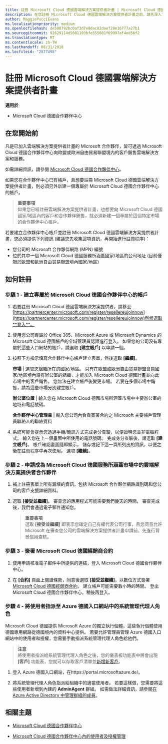 ```yaml
---
title: 註冊 Microsoft Cloud 德國雲端解決方案提供者計畫 | Microsoft Cloud 德國合作夥伴中心
description: 在您註冊 Microsoft Cloud 德國雲端解決方案提供者計畫之前，請先深入了解雲端解決方案提供者計畫需求。
author: MaggiePucciEvans
ms.localizationpriority: medium
ms.openlocfilehash: de500792bc0af3d7e8dac82daef28e16777a27b1
ms.sourcegitcommit: 92629114d5081103bfe555081f69997af4ed56f2
ms.translationtype: MT
ms.contentlocale: zh-TW
ms.lasthandoff: 08/31/2018
ms.locfileid: "2877498"
---
```

# <a name="enroll-in-the-cloud-solution-provider-program-for-microsoft-cloud-germany"></a>註冊 Microsoft Cloud 德國雲端解決方案提供者計畫

**適用於**

-  Microsoft Cloud 德國合作夥伴中心

## <a name="before-you-begin"></a>在您開始前

凡是已加入雲端解決方案提供者計畫的 Microsoft 合作夥伴，皆可透過 Microsoft Cloud 德國合作夥伴中心向歐盟或歐洲自由貿易聯盟境內的客戶銷售雲端解決方案和服務。

如需詳細資訊，請參閱 [Microsoft Cloud 德國合作夥伴中心](partner-center-for-microsoft-cloud-germany.md)。

如果您在合作夥伴中心已有帳戶，且想要註冊 Microsoft Cloud 德國雲端解決方案提供者計畫，則必須另外新建一個專屬於 Microsoft Cloud 德國合作夥伴中心的帳戶。

>**重要事項**<br>
如果您已經註冊雲端解決方案提供者計畫，也想要向 Microsoft Cloud 德國國家/地區內的客戶和合作夥伴銷售，就必須新建一個專屬於這個特定市場的合作夥伴中心帳戶。  

若要建立合作夥伴中心帳戶並註冊 Microsoft Cloud 德國雲端解決方案提供者計畫，您必須提供下列資訊 (建議您先收集這項資訊，再開始進行註冊程序)：

-  您公司的 Microsoft 合作夥伴網路 (MPN) 編號 
-  位於其中一個 Microsoft Cloud 德國服務所涵蓋國家/地區的公司地址 (目前僅限於歐盟和歐洲自由貿易聯盟境內國家/地區) 

## <a name="how-to-enroll"></a>如何註冊 

### <a name="step-1---create-an-account-for-partner-center-for-microsoft-cloud-germany"></a>步驟 1 - 建立專屬於 Microsoft Cloud 德國合作夥伴中心的帳戶 

1.  若要註冊 Microsoft Cloud 德國雲端解決方案提供者，請移至[https://partnercenter.microsoft.com/register/resellereujoinnow](https://partnercenter.microsoft.com/register/resellereujoinnow)然候選取**登入**。 

2.  使用您公司專屬於 Office 365、Microsoft Azure 或 Microsoft Dynamics 的 Microsoft Cloud 德國帳戶的全域管理員認證進行登入。 如果您的公司沒有專屬於這些入口網站的帳戶，請選取 **\[建立帳戶\]** 以申請一個。

3.  按照下方指示填寫合作夥伴中心帳戶建立表單，然後選取 **\[繼續\]**。   

    **市場** | 選取您組織所在的國家/地區。 只有在歐盟或歐洲自由貿易聯盟會員國家/地區境內設有辦公室的組織，才能加入 Microsoft Cloud 德國計畫並向此市場中的客戶銷售。 您無法在建立帳戶後變更市場。 若要在多個市場中銷售，請為這些市場分別建立帳戶。

    **辦公室位置** | 輸入您在 Microsoft Cloud 德國市場所涵蓋市場中主要辦公室的地址和電話號碼。

    **合作夥伴中心管理員** | 輸入您公司內負責簽署合約之 Microsoft 主要帳戶管理員聯絡人的聯絡資料 

4.  系統可能會提示您透過手機/簡訊方式完成身分查驗，以便證明您並非電腦程式。 輸入您在上一個畫面中所使用的電話號碼。 完成身分查驗後，請選取 **\[建立帳戶\]**。 帳戶確認畫面隨即顯示。 儲存或記下這一頁所列出的資訊，以便之後在註冊程序中再次使用。 選取 **\[繼續\]**。

### <a name="step-2---apply-to-become-a-cloud-solution-provider-partner-in-markets-served-by-microsoft-cloud-germany"></a>步驟 2 - 申請成為 Microsoft Cloud 德國服務所涵蓋市場中的雲端解決方案提供者合作夥伴 

1.  補上註冊表單上所有漏填的資訊，包括 Microsoft 合作夥伴網路識別碼和您公司的客戶支援詳細資料。 

2.  選取 **\[接受並繼續\]**。 審查您的應用程式可能需要我們幾天的時間。 審查完成後，我們會通過電子郵件通知您。

    >**重要事項**<br>
    選取 **\[接受並繼續\]** 即表示您確定自己有權代表公司行事，且您同意允許 Microsoft 在審查您公司的雲端解決方案提供者計畫申請前，先進行背景信用查核。

### <a name="step-3---sign-the-reseller-agreement-for-microsoft-cloud-germany"></a>步驟 3 - 簽署 Microsoft Cloud 德國經銷商合約 

1. 使用申請核准電子郵件中所提供的連結，登入 Microsoft Cloud 德國合作夥伴中心。 

2. 在 **\[合約\]** 頁面上閱讀條款，同意後選取 **\[接受並繼續\]**，以數位方式簽署 [Microsoft Cloud 德國經銷商合約](https://go.microsoft.com/fwlink/p/?linkid=831385)。 建立帳戶可能需要數小時的時間。 登出 Microsoft Cloud 德國合作夥伴中心，稍後再登入。

### <a name="step-4---assign-users-to-the-admin-agent-role-in-the-azure-germany-portal"></a>步驟 4 - 將使用者指派至 Azure 德國入口網站中的系統管理代理人角色 

Microsoft Cloud 德國提供 Microsoft Azure 的獨立執行個體，這些執行個體使用德國專用網路從德國境內的資料中心提供。 若要允許管理員管理 Azure 德國入口網站中的使用者和授權，您需要手動指派系統管理代理人角色給他們。

>**注意**<br>
將使用者指派給系統管理代理人角色之後，您的儀表板功能表中將會出現 **\[客戶\]** 功能表，您就可以存取客戶清單並[新增新客戶](add-a-new-customer.md)。   

1.  登入 Azure 德國入口網站，在https://portal.microsoftazure.de/。

2.  將系統管理代理人角色指派給組織中的適當使用者。 若要這樣做，您需要將這些使用者新增到內建的 **AdminAgent** 群組。 如需做法詳細資訊，請參閱[在 Azure Active Directory 中管理群組的成員](https://docs.microsoft.com/azure/active-directory/active-directory-groups-members-azure-portal)。
 

## <a name="related-topics"></a>相關主題

-  [Microsoft Cloud 德國合作夥伴中心](partner-center-for-microsoft-cloud-germany.md)

-  [Microsoft Cloud 德國合作夥伴中心內的使用者及授權管理](user-management-in-partner-center-for-microsoft-cloud-germany.md)


